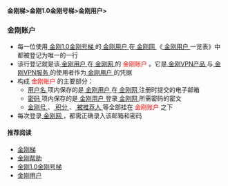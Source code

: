 #### 金刚梯>金刚1.0金刚号梯>金刚用户>
### 金刚账户
- 每一位使用[ 金刚1.0金刚号梯 ](https://github.com/a2zitpro/web/blob/master/kkproducts1.0.md)的[ 金刚用户 ](https://github.com/a2zitpro/web/blob/master/kkuser.md)在[ 金刚网 ](https://github.com/a2zitpro/web/blob/master/kksitecn.md)《[ 金刚用户 ](https://github.com/a2zitpro/web/blob/master/kkuser.md)一览表》中都被登记为唯一的一行
- 该行登记就是该[ 金刚用户 ](https://github.com/a2zitpro/web/blob/master/kkuser.md)在[ 金刚网 ](https://github.com/a2zitpro/web/blob/master/kksitecn.md)的<font color="Red"> 金刚账户 </font>。它是[ 金刚VPN产品 ](https://github.com/a2zitpro/web/blob/master/list_kkproducts.md)与[ 金刚VPN服务 ](https://github.com/a2zitpro/web/blob/master/kkservices.md)的使用者作为[ 金刚用户 ](https://github.com/a2zitpro/web/blob/master/kkuser.md)的凭据
- 构成 <font color="Red"> 金刚账户 </font>的主要部分：
  - [ 用户名 ](https://github.com/a2zitpro/web/blob/master/kkusername&passwdonkksitecn.md)项内保存的是[ 金刚用户 ](https://github.com/a2zitpro/web/blob/master/kkuser.md)在[ 金刚网 ](https://github.com/a2zitpro/web/blob/master/kksitecn.md)注册时提交的电子邮箱
  - [ 密码 ](https://github.com/a2zitpro/web/blob/master/kkusername&passwdonkksitecn.md)项内保存的是[ 金刚用户 ](https://github.com/a2zitpro/web/blob/master/kkuser.md)登录[ 金刚网 ](https://github.com/a2zitpro/web/blob/master/kksitecn.md)所需密码的密文
  - [ 金刚号 ](https://github.com/a2zitpro/web/blob/master/kkid.md)、[ 积分 ](https://github.com/a2zitpro/web/blob/master/kkpoint.md)、[ 被推荐人 ](https://github.com/a2zitpro/web/blob/master/bereferredperson.md)等全部挂在<font color="Red"> 金刚账户 </font>之下
- 每次登录[ 金刚网 ](https://github.com/a2zitpro/web/blob/master/kksitecn.md)，都需正确录入该邮箱和密码

#### 推荐阅读
- [金刚梯](https://github.com/a2zitpro/web/blob/master/dlb.md)
- [金刚帮助](https://github.com/a2zitpro/web/blob/master/list_helpkkvpn.md)
- [金刚1.0金刚号梯](https://github.com/a2zitpro/web/blob/master/list_helpkkvpn1.0.md)
- [金刚用户](https://github.com/a2zitpro/web/blob/master/list_kkuser.md)

